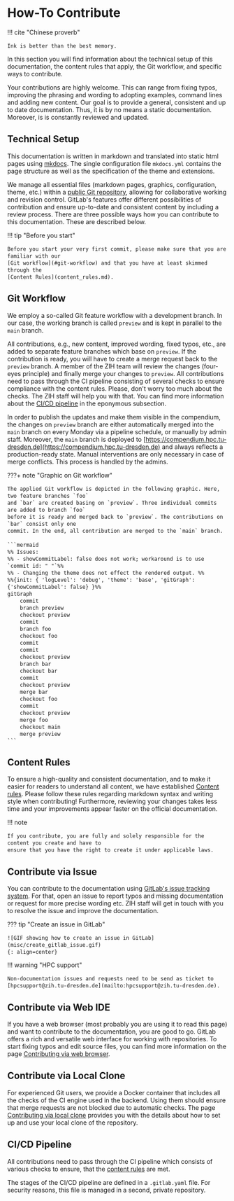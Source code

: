 # How-To Contribute

!!! cite "Chinese proverb"

    Ink is better than the best memory.

In this section you will find information about the technical setup of this documentation, the content rules that apply, the Git workflow, and specific ways to contribute.

Your contributions are highly welcome. This can range from fixing typos, improving the phrasing and
wording to adopting examples, command lines and adding new content. Our goal is to provide a
general, consistent and up to date documentation. Thus, it is by no means a static documentation.
Moreover, is is constantly reviewed and updated.

## Technical Setup

This documentation is written in markdown and translated into static html pages using
[mkdocs](https://www.mkdocs.org/). The single configuration file `mkdocs.yml` contains the page
structure as well as the specification of the theme and extensions.

We manage all essential files (markdown pages, graphics, configuration, theme, etc.) within a
[public Git repository](https://gitlab.hrz.tu-chemnitz.de/zih/hpcsupport/hpc-compendium),
allowing for collaborative working and revision control. GitLab's features offer different
possibilities of contribution and ensure up-to-date and consistent content by including a review
process. There are three possible ways how you can contribute to this documentation.
These are described below.

!!! tip "Before you start"

    Before you start your very first commit, please make sure that you are familiar with our
    [Git workflow](#git-workflow) and that you have at least skimmed through the
    [Content Rules](content_rules.md).

## Git Workflow

We employ a so-called Git feature workflow with a development branch. In our case, the working branch
is called `preview` and is kept in parallel to the `main` branch.

All contributions, e.g., new content, improved wording, fixed typos, etc., are added to separate
feature branches which base on `preview`. If the contribution is ready, you will have to create a
merge request back to the `preview` branch. A member of the ZIH team will review the changes (four-eyes
principle) and finally merge your changes to `preview`. All contributions need to pass through the CI
pipeline consisting of several checks to ensure compliance with the content rules. Please, don't
worry too much about the checks. The ZIH staff will help you with that. You can find more information
about the [CI/CD pipeline](cicd-pipeline) in the eponymous subsection.

In order to publish the updates and make them visible in the compendium,
the changes on `preview` branch are either automatically merged into the `main` branch on every
Monday via a pipeline schedule, or manually by admin staff. Moreover, the `main` branch is deployed
to [https://compendium.hpc.tu-dresden.de](https://compendium.hpc.tu-dresden.de) and always reflects
a production-ready state. Manual interventions are only necessary in case of merge conflicts. 
This process is handled by the admins.

???+ note "Graphic on Git workflow"

    The applied Git workflow is depicted in the following graphic. Here, two feature branches `foo`
    and `bar` are created basing on `preview`. Three individual commits are added to branch `foo`
    before it is ready and merged back to `preview`. The contributions on `bar` consist only one
    commit. In the end, all contribution are merged to the `main` branch.

    ```mermaid
    %% Issues:
    %% - showCommitLabel: false does not work; workaround is to use `commit id: " "`%%
    %% - Changing the theme does not effect the rendered output. %%
    %%{init: { 'logLevel': 'debug', 'theme': 'base', 'gitGraph': {'showCommitLabel': false} }%%
    gitGraph
        commit
        branch preview
        checkout preview
        commit
        branch foo
        checkout foo
        commit
        commit
        checkout preview
        branch bar
        checkout bar
        commit
        checkout preview
        merge bar
        checkout foo
        commit
        checkout preview
        merge foo
        checkout main
        merge preview
    ```

## Content Rules

To ensure a high-quality and consistent documentation, and to make it easier for readers to
understand all content, we have established [Content rules](content_rules.md). Please follow
these rules regarding markdown syntax and writing style when contributing! Furthermore, reviewing
your changes takes less time and your improvements appear faster on the official documentation.

!!! note

    If you contribute, you are fully and solely responsible for the content you create and have to
    ensure that you have the right to create it under applicable laws.

## Contribute via Issue

You can contribute to the documentation using
[GitLab's issue tracking system](https://gitlab.hrz.tu-chemnitz.de/zih/hpcsupport/hpc-compendium/-/issues).
For that, open an issue to report typos and missing documentation or request for more precise
wording etc. ZIH staff will get in touch with you to resolve the issue and improve the
documentation.

??? tip "Create an issue in GitLab"

    ![GIF showing how to create an issue in GitLab](misc/create_gitlab_issue.gif)
    {: align=center}

!!! warning "HPC support"

    Non-documentation issues and requests need to be send as ticket to
    [hpcsupport@zih.tu-dresden.de](mailto:hpcsupport@zih.tu-dresden.de).

## Contribute via Web IDE

If you have a web browser (most probably you are using it to read this page) and want to contribute
to the documentation, you are good to go. GitLab offers a rich and versatile web interface for working
with repositories. To start fixing typos and edit source files, you can find more information on the
page [Contributing via web browser](contribute_browser.md).

## Contribute via Local Clone

For experienced Git users, we provide a Docker container that includes all the checks of the CI engine
used in the backend. Using them should ensure that merge requests are not blocked
due to automatic checks.
The page [Contributing via local clone](contribute_container.md) provides you with the details
about how to set up and use your local clone of the repository.

## CI/CD Pipeline

All contributions need to pass through the CI pipeline which consists of various checks to ensure, that the
[content rules](content_rules.md) are met.

The stages of the CI/CD pipeline are defined in a `.gitlab.yaml` file. For security reasons, this
file is managed in a second, private repository.

